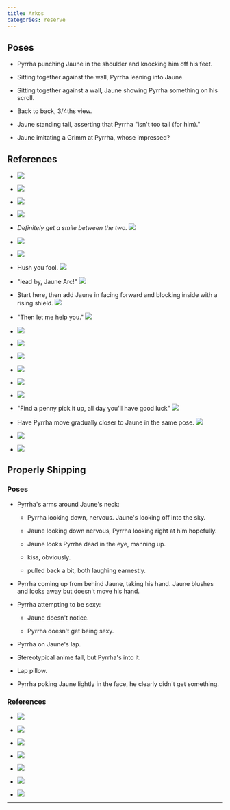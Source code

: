 ```yaml
---
title: Arkos
categories: reserve
---
```



## Poses

* Pyrrha punching Jaune in the shoulder and knocking him off his feet. 

* Sitting together against the wall, Pyrrha leaning into Jaune. 

* Sitting together against a wall, Jaune showing Pyrrha something on his scroll. 

* Back to back, 3/4ths view. 

* Jaune standing tall, asserting that Pyrrha "isn't too tall (for him)."

* Jaune imitating a Grimm at Pyrrha, whose impressed?

## References

* ![](http://i.imgur.com/ZewPOJi.png)

* ![](http://i.imgur.com/3IFby9Z.png)

* ![](http://i.imgur.com/fh2oZfl.png)

* ![](http://i.imgur.com/hXENE6e.jpg)

* *Definitely get a smile between the two.* ![](http://i.imgur.com/yazw8HP.png)

* ![](http://i.imgur.com/nguTH1v.png)

* ![](http://i.imgur.com/oRzo5jr.png)

* Hush you fool. ![](http://i.imgur.com/zAdNzpU.png)

* "lead by, Jaune Arc!" ![](http://i.imgur.com/4Wl8E6H.png)

* Start here, then add Jaune in facing forward and blocking inside with a rising shield. ![](http://i.imgur.com/QbCEWBO.png)

* "Then let me help you." ![](http://i.imgur.com/pmxBmGG.png)

* ![](http://i.imgur.com/5ZUk1CP.png)

* ![](http://i.imgur.com/LoAGxry.png)

* ![](http://i.imgur.com/jHzbqAj.png)

* ![](http://i.imgur.com/qbcT227.png)

* ![](http://i.imgur.com/ZSlumce.png)

* ![](http://i.imgur.com/5Geui6S.png)

* "Find a penny pick it up, all day you'll have good luck" ![](http://i.imgur.com/nmdEpaW.png)

* Have Pyrrha move gradually closer to Jaune in the same pose. ![](http://i.imgur.com/7evfnpa.png)

* ![](http://i.imgur.com/ra3garO.jpg)

* ![](http://i.imgur.com/Rgu20Dk.png)

## Properly Shipping

### Poses

* Pyrrha's arms around Jaune's neck:
  
  * Pyrrha looking down, nervous. Jaune's looking off into the sky.

  * Jaune looking down nervous, Pyrrha looking right at him hopefully.

  * Jaune looks Pyrrha dead in the eye, manning up. 

  * kiss, obviously.

  * pulled back a bit, both laughing earnestly. 

* Pyrrha coming up from behind Jaune, taking his hand. Jaune blushes and looks away but doesn't move his hand. 

* Pyrrha attempting to be sexy:
  
  * Jaune doesn't notice.

  * Pyrrha doesn't get being sexy. 

* Pyrrha on Jaune's lap. 

* Stereotypical anime fall, but Pyrrha's into it. 

* Lap pillow. 

* Pyrrha poking Jaune lightly in the face, he clearly didn't get something. 

### References

* ![](https://i.imgur.com/07G2y7K.png)

* ![](https://i.imgur.com/iL6rjNd.png)

* ![](https://i.imgur.com/5s8hpLB.png)

* ![](http://i.imgur.com/PqzYaa4.png)

* ![](http://i.imgur.com/4m76zfm.png)

* ![](http://i.imgur.com/fbJZWaR.png)

* ![](http://i.imgur.com/sqm2sik.png)

---
